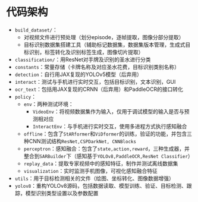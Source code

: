 # 代码架构

- `build_dataset/`：
  - 对视频文件进行预处理（划分episode，逐帧提取，图像分部分提取）
  - 目标识别数据集搭建工具（辅助标记数据集，数据集版本管理，生成式目标识别，标签转化及识别标签生成，图像切片提取）
- `classification/`：用ResNet对手牌及识别的圣水进行分类
- `constants`：常量存储（卡牌名称及对应圣水花费，目标识别类别名称）
- `detection`：自行用JAX复现的YOLOv5模型（后弃用）
- `interact`：测试与手机进行实时交互，包括目标识别，文本识别，GUI
- `ocr_text`：包括用JAX复现的CRNN（后弃用）和PaddleOCR的接口转化
- `policy`：
  - `env`：两种测试环境：
    - `VideoEnv`：将视频数据集作为输入，仅用于调试模型的输入是否与预测相对应
    - `InteractEnv`：与手机进行实时交互，使用多进程方式执行感知融合
  - `offline`：包含了`StARformer`和`ViDformer`的训练，验证的功能，并包含三种CNN测试结构`ResNet,CSPDarkNet, CNNBlocks`
  - `perceptron`：感知融合：包含了`state,action,reward`，三种生成器，并整合到`SARBuilder`下（感知基于`YOLOv8,PaddleOCR,ResNet Classifier`）
  - `replay_data`：提取专家视频中的感知特征，制作并测试离线数据集
  - `visualization`：实时监测手机图像，可视化感知融合特征
- `utils`：用于目标检测相关的文件（绘图、坐标转化、图像数据增强）
- `yolov8`：重构YOLOv8源码，包括数据读取、模型训练、验证、目标检测、跟踪，模型识别类型设置以及参数配置